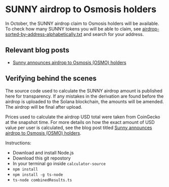 # SUNNY airdrop to Osmosis holders

In October, the SUNNY airdrop claim to Osmosis holders will be available. To check how many SUNNY tokens you will be able to claim, see [airdrop-sorted-by-address-alphabetically.txt](./airdrop-sorted-by-address-alphabetically.txt) and search for your address.

## Relevant blog posts

- [Sunny announces airdrop to Osmosis (OSMO) holders](https://medium.com/sunny-aggregator/sunny-announces-airdrop-to-osmosis-osmo-holders-6e787c4502ac)

## Verifying behind the scenes

The source code used to calculate the SUNNY airdrop amount is published here for transparency. If any mistakes in the derivation are found before the airdrop is uploaded to the Solana blockchain, the amounts will be amended. The airdrop will be final after upload. 

Prices used to calculate the airdrop USD total were taken from CoinGecko at the snapshot time. For more details on how the exact amount of USD value per user is calculated, see the blog post titled [Sunny announces airdrop to Osmosis (OSMO) holders](https://medium.com/sunny-aggregator/sunny-announces-airdrop-to-osmosis-osmo-holders-6e787c4502ac).

Instructions:

- Download and install Node.js
- Download this git repostory
- In your terminal go inside `calculator-source`
- `npm install`
- `npm install -g ts-node`
- `ts-node combinedResults.ts`
